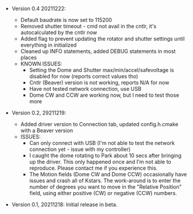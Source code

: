 - Version 0.4 20211222:
  - Default baudrate is now set to 115200
  - Removed shutter timeout - cmd not avail in the cntlr, it's autocalculated by the cntlr now
  - Added flag to prevent updating the rotator and shutter settings until everything in initialized
  - Cleaned up INFO statements, added DEBUG statements in most places
  - KNOWN ISSUES:
    - Setting the Dome and Shutter max/min/accel/safevoltage is disabled for now (reports correct values tho)
    - Cntlr (Beaver) version is not working, reports N/A for now
    - Have not tested network connection, use USB
    - Dome CW and CCW are working now, but I need to test those more
    
- Version 0.2, 29211219: 
  - Added driver version to Connection tab, updated config.h.cmake with a Beaver version
  - ISSUES:
    - Can only connect with USB (I'm not able to test the network connection yet - issue with my controller)
    - I caught the dome rotating to Park about 10 secs after bringing up the driver.  This only happened once and I'm not able to reproduce.  Please contact me if you experience this.
    - The Motion fields (Dome CW and Dome CCW) occasionally have issues and crash all of Kstars.  The work-around is to enter the number of degrees you want to move in the "Relative Position" field, using either positive (CW) or negative (CCW) numbers.
    
- Version 0.1, 20211218:  Initial release in beta.
